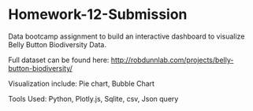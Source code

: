 # Homework-12-Submission
Data bootcamp assignment to build an interactive dashboard to visualize Belly Button Biodiversity Data.

Full dataset can be found here: http://robdunnlab.com/projects/belly-button-biodiversity/

Visualization include:  Pie chart, Bubble Chart

Tools Used: Python, Plotly.js, Sqlite, csv, Json query
